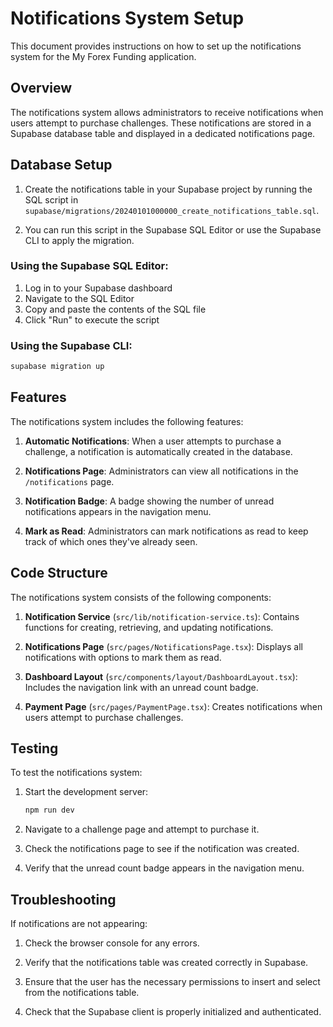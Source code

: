# Notifications System Setup

This document provides instructions on how to set up the notifications system for the My Forex Funding application.

## Overview

The notifications system allows administrators to receive notifications when users attempt to purchase challenges. These notifications are stored in a Supabase database table and displayed in a dedicated notifications page.

## Database Setup

1. Create the notifications table in your Supabase project by running the SQL script in `supabase/migrations/20240101000000_create_notifications_table.sql`.

2. You can run this script in the Supabase SQL Editor or use the Supabase CLI to apply the migration.

### Using the Supabase SQL Editor:

1. Log in to your Supabase dashboard
2. Navigate to the SQL Editor
3. Copy and paste the contents of the SQL file
4. Click "Run" to execute the script

### Using the Supabase CLI:

```bash
supabase migration up
```

## Features

The notifications system includes the following features:

1. **Automatic Notifications**: When a user attempts to purchase a challenge, a notification is automatically created in the database.

2. **Notifications Page**: Administrators can view all notifications in the `/notifications` page.

3. **Notification Badge**: A badge showing the number of unread notifications appears in the navigation menu.

4. **Mark as Read**: Administrators can mark notifications as read to keep track of which ones they've already seen.

## Code Structure

The notifications system consists of the following components:

1. **Notification Service** (`src/lib/notification-service.ts`): Contains functions for creating, retrieving, and updating notifications.

2. **Notifications Page** (`src/pages/NotificationsPage.tsx`): Displays all notifications with options to mark them as read.

3. **Dashboard Layout** (`src/components/layout/DashboardLayout.tsx`): Includes the navigation link with an unread count badge.

4. **Payment Page** (`src/pages/PaymentPage.tsx`): Creates notifications when users attempt to purchase challenges.

## Testing

To test the notifications system:

1. Start the development server:
   ```bash
   npm run dev
   ```

2. Navigate to a challenge page and attempt to purchase it.

3. Check the notifications page to see if the notification was created.

4. Verify that the unread count badge appears in the navigation menu.

## Troubleshooting

If notifications are not appearing:

1. Check the browser console for any errors.

2. Verify that the notifications table was created correctly in Supabase.

3. Ensure that the user has the necessary permissions to insert and select from the notifications table.

4. Check that the Supabase client is properly initialized and authenticated. 